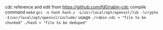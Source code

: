 cdc reference and edit from https://github.com/fd0/rabin-cdc
compile command
`make`
`gcc -o hash hash.c -L/usr/local/opt/openssl/lib -lcrypto -I/usr/local/opt/openssl/include/`
usage
`./rabin-cdc < "file to be chunked"`
`./hash < "file to be deduped"`
